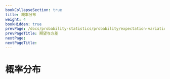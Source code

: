 ```yaml
---
bookCollapseSection: true
title: 概率分布
weight: 4
bookHidden: true
prevPage: /docs/probability-statistics/probability/expectation-variation
prevPageTitle: 期望与方差
nextPage: 
nextPageTitle: 
---
```


# 概率分布

